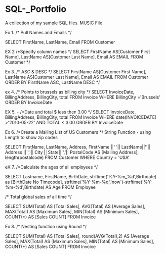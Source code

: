 # SQL-_Portfolio
A collection of my sample SQL files. MUSIC File

Ex 1. 
/* Pull Names and Emails 
*/

SELECT
 FirstName,
 LastName,
 Email
FROM
 Customer

EX 2 
/*Specify column names
*/
SELECT
 FirstName AS[Customer First Name],
 LastName AS[Customer Last Name],
 Email AS EMAIL
FROM
 Customer
*/

Ex 3. 
/* ASC & DESC 
*/
SELECT
 FirstName AS[Customer First Name],
 LastName AS[Customer Last Name],
 Email AS EMAIL
FROM
 Customer
 ORDER BY
  FirstName ASC,
  LastName DESC
*/


ex 4. 
/* Points to brussels as billing city 
*/
SELECT
InvoiceDate,
BillingAddress,
BillingCity,
total
FROM
Invoice
WHERE
BillingCity ='Brussels'
 ORDER BY
 InvoiceDate

 EX 5. - 
 /*Date and total $ less then 3.00
*/
SELECT
InvoiceDate,
BillingAddress,
BillingCity,
total
FROM
Invoice
WHERE
 date(INVOICEDATE) >'2010-05-22' AND TOTAL < 3.00
 ORDER BY
 InvoiceDate

Ex 6. 
/*Create a Mailing List of US Customers
*/ String Function - using Length to show zip codes

SELECT
FirstName,
LastName,
Address,
FirstName ||' '|| LastName||''|| Address || ','|| City || State|| ','|| PostalCode AS [Mailing Address],
length(postalcode)
FROM
Customer
WHERE
Country = 'USA'

eX 7. 
/*Calculate the ages of all employees
*/

SELECT
Lastname,
FirstName,
BirthDate,
strftime('%Y-%m_%d',Birthdate) as [BirthDate No Timecode],
strftime('%Y-%m-%d','now')-strftime('%Y-%m-%d',Birthdate) AS Age
FROM
Employee

/*
Total global sales of all time
*/

SELECT
    SUM(Total) AS [Total Sales],
    AVG(Total) AS [Average Sales],
    MAX(Total) AS [Maximum Sales],
    MIN(Total) AS [Minimum Sales],
    COUNT(*) AS [Sales COUNT]
FROM
    Invoice

Ex 8. 
/*
Nesting function using Round
*/

SELECT
    SUM(Total) AS [Total Sales],
round(AVG(Total),2) AS [Average Sales],
    MAX(Total) AS [Maximum Sales],
    MIN(Total) AS [Minimum Sales],
    COUNT(*) AS [Sales COUNT]
FROM
    Invoice

